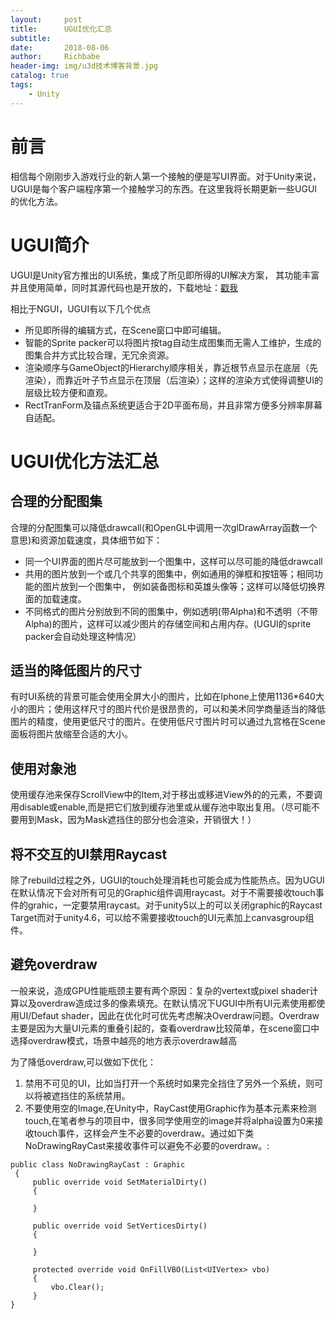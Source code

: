 ```yaml
---
layout:     post
title:      UGUI优化汇总
subtitle:   
date:       2018-08-06
author:     Richbabe
header-img: img/u3d技术博客背景.jpg
catalog: true
tags:
    - Unity
---
```

# 前言
相信每个刚刚步入游戏行业的新人第一个接触的便是写UI界面。对于Unity来说，UGUI是每个客户端程序第一个接触学习的东西。在这里我将长期更新一些UGUI的优化方法。

# UGUI简介
UGUI是Unity官方推出的UI系统，集成了所见即所得的UI解决方案， 其功能丰富并且使用简单，同时其源代码也是开放的，下载地址：[戳我](https://bitbucket.org/Unity-Technologies/ui/src)

相比于NGUI，UGUI有以下几个优点
*  所见即所得的编辑方式，在Scene窗口中即可编辑。
*  智能的Sprite packer可以将图片按tag自动生成图集而无需人工维护，生成的图集合并方式比较合理，无冗余资源。
*  渲染顺序与GameObject的Hierarchy顺序相关，靠近根节点显示在底层（先渲染），而靠近叶子节点显示在顶层（后渲染）；这样的渲染方式使得调整UI的层级比较方便和直观。 
*  RectTranForm及锚点系统更适合于2D平面布局，并且非常方便多分辨率屏幕自适配。

# UGUI优化方法汇总
## 合理的分配图集
合理的分配图集可以降低drawcall(和OpenGL中调用一次glDrawArray函数一个意思)和资源加载速度，具体细节如下：
* 同一个UI界面的图片尽可能放到一个图集中，这样可以尽可能的降低drawcall
* 共用的图片放到一个或几个共享的图集中，例如通用的弹框和按钮等；相同功能的图片放到一个图集中， 例如装备图标和英雄头像等；这样可以降低切换界面的加载速度。
* 不同格式的图片分别放到不同的图集中，例如透明(带Alpha)和不透明（不带Alpha)的图片，这样可以减少图片的存储空间和占用内存。(UGUI的sprite packer会自动处理这种情况） 

## 适当的降低图片的尺寸
有时UI系统的背景可能会使用全屏大小的图片，比如在Iphone上使用1136*640大小的图片；使用这样尺寸的图片代价是很昂贵的，可以和美术同学商量适当的降低图片的精度，使用更低尺寸的图片。在使用低尺寸图片时可以通过九宫格在Scene面板将图片放缩至合适的大小。

## 使用对象池
使用缓存池来保存ScrollView中的Item,对于移出或移进View外的的元素，不要调用disable或enable,而是把它们放到缓存池里或从缓存池中取出复用。（尽可能不要用到Mask，因为Mask遮挡住的部分也会渲染，开销很大！）

## 将不交互的UI禁用Raycast
除了rebuild过程之外，UGUI的touch处理消耗也可能会成为性能热点。因为UGUI在默认情况下会对所有可见的Graphic组件调用raycast。对于不需要接收touch事件的grahic，一定要禁用raycast。对于unity5以上的可以关闭graphic的Raycast Target而对于unity4.6，可以给不需要接收touch的UI元素加上canvasgroup组件。

## 避免overdraw
一般来说，造成GPU性能瓶颈主要有两个原因：复杂的vertext或pixel shader计算以及overdraw造成过多的像素填充。在默认情况下UGUI中所有UI元素使用都使用UI/Defaut shader，因此在优化时可优先考虑解决Overdraw问题。Overdraw主要是因为大量UI元素的重叠引起的，查看overdraw比较简单，在scene窗口中选择overdraw模式，场景中越亮的地方表示overdraw越高

为了降低overdraw,可以做如下优化： 
1. 禁用不可见的UI，比如当打开一个系统时如果完全挡住了另外一个系统，则可以将被遮挡住的系统禁用。 
2. 不要使用空的Image,在Unity中，RayCast使用Graphic作为基本元素来检测touch,在笔者参与的项目中，很多同学使用空的image并将alpha设置为0来接收touch事件，这样会产生不必要的overdraw。通过如下类NoDrawingRayCast来接收事件可以避免不必要的overdraw。:

```
public class NoDrawingRayCast : Graphic 
 { 
     public override void SetMaterialDirty() 
     { 
     
     } 
     
     public override void SetVerticesDirty() 
     { 
     
     } 
     
     protected override void OnFillVBO(List<UIVertex> vbo) 
     { 
         vbo.Clear(); 
     } 
} 
```


